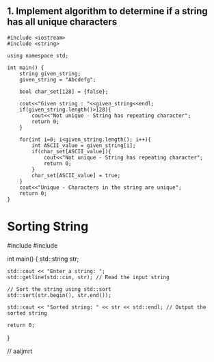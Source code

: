 

## 1. Implement algorithm to determine if a string has all unique characters
```
#include <iostream>
#include <string>

using namespace std;

int main() {
    string given_string;
    given_string = "Abcdefg";
    
    bool char_set[128] = {false};
    
    cout<<"Given string : "<<given_string<<endl;
    if(given_string.length()>128){
        cout<<"Not unique - String has repeating character";
        return 0;
    }
    
    for(int i=0; i<given_string.length(); i++){
        int ASCII_value = given_string[i];
        if(char_set[ASCII_value]){
            cout<<"Not unique - String has repeating character";
            return 0;
        }
        char_set[ASCII_value] = true;
    }
    cout<<"Unique - Characters in the string are unique";
    return 0;
}

```

# Sorting String


#include <iostream>
#include <algorithm>

int main() {
    std::string str;

    std::cout << "Enter a string: ";
    std::getline(std::cin, str); // Read the input string

    // Sort the string using std::sort
    std::sort(str.begin(), str.end());

    std::cout << "Sorted string: " << str << std::endl; // Output the sorted string

    return 0;
}

// aaijmrt
